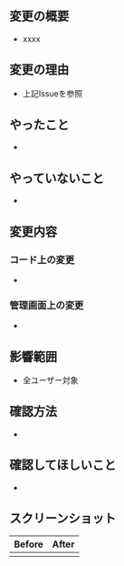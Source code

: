 ## 変更の概要

<!-- 対応するIssueのリンクを貼ってください -->
<!-- URLを貼るとIssue番号だけ表示されます -->
<!-- 対応するIssueをCloseする場合はIssue番号の前に `Closes` を追加してください -->
* xxxx

## 変更の理由

<!-- どうしてこの変更をするのか、理由を詳細に述べてください -->
<!-- 詳しい理由がIssueに書かれている場合はIssueを参照するよう記述してください -->
* 上記Issueを参照

## やったこと

<!-- 今回のPRで対応した変更箇所を記述してください -->
* 

## やっていないこと

<!-- 1つのIssueを複数のPRに分割する場合、今回のPRで対応していない箇所を記述してください -->
* 

## 変更内容

<!-- 具体的な変更内容を記述してください -->
### コード上の変更

* 

### 管理画面上の変更

* 

## 影響範囲

<!-- 影響するユーザー、システムの範囲を記述してください -->
<!-- 全ユーザーに影響するのか、管理者のみに影響するのか -->
* 全ユーザー対象


## 確認方法

<!-- どのようにしたら変更内容をOVページ上で確認できるか、記述して下さい -->
* 

## 確認してほしいこと

<!-- 特にレビューして欲しい箇所があったら記述してください -->
* 

## スクリーンショット
<!-- UI上の変更でスクリーンショットがあれば掲載してください -->


| Before   | After    |
| -------- | -------- |
| <img src=""></img> | <img src=""></img> |
